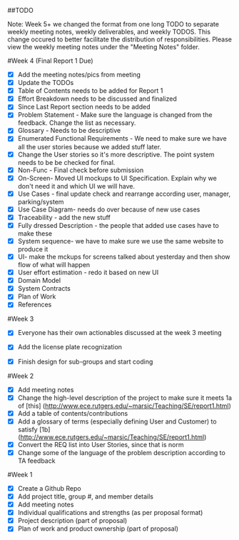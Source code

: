 ##TODO  

Note: Week 5+ we changed the format from one long TODO to separate weekly meeting notes, weekly deliverables, and weekly TODOS. This change occured to better facilitate the distribution of responsibilities. Please view the weekly meeting notes under the "Meeting Notes" folder.

#Week 4 (Final Report 1 Due)
- [x] Add the meeting notes/pics from meeting 
- [x] Update the TODOs
- [x] Table of Contents needs to be added for Report 1
- [x] Effort Breakdown needs to be discussed and finalized
- [x] Since Last Report section needs to be added
- [x] Problem Statement - Make sure the language is changed from the feedback. Change the list as necessary.
- [x] Glossary - Needs to be descriptive 
- [x] Enumerated Functional Requirements - We need to make sure we have all the user stories because we added stuff later.
- [x] Change the User stories so it's more descriptive. The point system needs to be be checked for final.
- [x] Non-Func - Final check before submission
- [x] On-Screen- Moved UI mockups to UI Specification. Explain why we don't need it and which UI we will have.
- [x] Use Cases - final update check and rearrange according user, manager, parking/system
- [x] Use Case Diagram- needs do over because of new use cases
- [x] Traceability - add the new stuff
- [x] Fully dressed Description - the people that added use cases have to make these
- [x] System sequence- we have to make sure we use the same website to produce it
- [x] UI- make the mckups for screens talked about yesterday and then show flow of what will happen
- [x] User effort estimation - redo it based on new UI
- [x] Domain Model
- [x] System Contracts
- [x] Plan of Work
- [x] References
	
#Week 3
- [x] Everyone has their own actionables discussed at the week 3 meeting
- [x] Add the license plate recognization
- [x] Finish design for sub-groups and start coding


#Week 2
- [x] Add meeting notes
- [x] Change the high-level description of the project to make sure it meets 1a of [this] (http://www.ece.rutgers.edu/~marsic/Teaching/SE/report1.html)
- [x] Add a table of contents/contributions
- [x] Add a glossary of terms (especially defining User and Customer) to satisfy [1b] (http://www.ece.rutgers.edu/~marsic/Teaching/SE/report1.html) 
- [x] Convert the REQ list into User Stories, since that is norm
- [x] Change some of the language of the problem description according to TA feedback

#Week 1
- [x] Create a Github Repo
- [x] Add project title, group #, and member details
- [x] Add meeting notes
- [x] Individual qualifications and strengths (as per proposal format) 
- [x] Project description (part of proposal)
- [x] Plan of work and product ownership (part of proposal)
